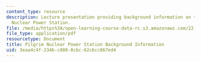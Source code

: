 ```yaml
---
content_type: resource
description: Lecture presentation providing background information on the Pilgrim
  Nuclear Power Station.
file: /media/https%3A/open-learning-course-data-rc.s3.amazonaws.com/22-091-nuclear-reactor-safety-spring-2008/3eaa4c4f234bc8080cbc62c6cc867ed4_MIT22_091S08_lec18.pdf
file_type: application/pdf
resourcetype: Document
title: Pilgrim Nuclear Power Station Background Information
uid: 3eaa4c4f-234b-c808-0cbc-62c6cc867ed4
---
```

